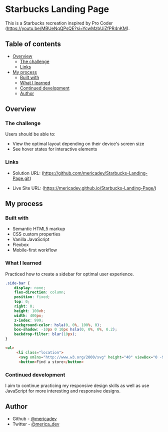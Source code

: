 # Starbucks Landing Page 

This is a Starbucks recreation inspired by Pro Coder (https://youtu.be/MBUeNqQPsQE?si=YcwMzbUiZfPR4nKM). 

## Table of contents

- [Overview](#overview)
  - [The challenge](#the-challenge)
  - [Links](#links)
- [My process](#my-process)
  - [Built with](#built-with)
  - [What I learned](#what-i-learned)
  - [Continued development](#continued-development)
  - [Author](#author)


## Overview

### The challenge

Users should be able to:

- View the optimal layout depending on their device's screen size
- See hover states for interactive elements


### Links

- Solution URL: (https://github.com/mericadev/Starbucks-Landing-Page.git)

- Live Site URL: (https://mericadev.github.io/Starbucks-Landing-Page/)

## My process

### Built with

- Semantic HTML5 markup
- CSS custom properties
-  Vanilla JavaScript
- Flexbox
- Mobile-first workflow


### What I learned

Practiced how to create a sidebar for optimal user experience.


```css
.side-bar {
    display: none;
    flex-direction: column;
    position: fixed;
    top: 0;
    right: 0;
    height: 100vh;
    width: 400px;
    z-index: 999;
    background-color: hsla(0, 0%, 100%, 0);
    box-shadow: -10px 0 10px hsla(0, 0%, 0%, 0.2);
    backdrop-filter: blur(10px);
}
```

```html
<ul>
     <li class="location">
      <svg xmlns="http://www.w3.org/2000/svg" height="40" viewBox="0 -960 960 960" width="40"><path d="M480-480q33 0 56.5-23.5T560-560q0-33-23.5-56.5T480-640q-33 0-56.5 23.5T400-560q0 33 23.5 56.5T480-480Zm0 294q122-112 181-203.5T720-552q0-109-69.5-178.5T480-800q-101 0-170.5 69.5T240-552q0 71 59 162.5T480-186Zm0 106Q319-217 239.5-334.5T160-552q0-150 96.5-239T480-880q127 0 223.5 89T800-552q0 100-79.5 217.5T480-80Zm0-480Z"/></svg>
      <button>Find a store</button>


```

### Continued development

I aim to continue practicing my responsive design skills as well as use JavaScript for more interesting and responsive designs.



## Author

- Github - [@mericadev](https://github.com/mericadev)
- Twitter - [@merica_dev](https://www.twitter.com/merica_dev)


